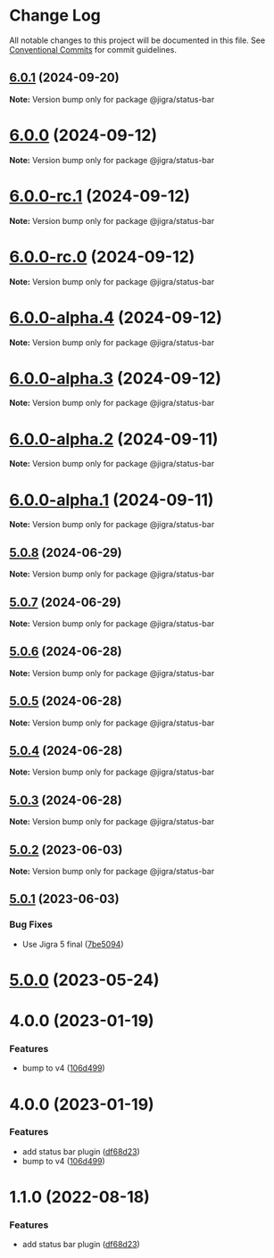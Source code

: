 # Change Log

All notable changes to this project will be documented in this file.
See [Conventional Commits](https://conventionalcommits.org) for commit guidelines.

## [6.0.1](https://github.com/familyjs/jigra-plugins/compare/@jigra/status-bar@6.0.0...@jigra/status-bar@6.0.1) (2024-09-20)

**Note:** Version bump only for package @jigra/status-bar

# [6.0.0](https://github.com/familyjs/jigra-plugins/compare/@jigra/status-bar@6.0.0-rc.1...@jigra/status-bar@6.0.0) (2024-09-12)

**Note:** Version bump only for package @jigra/status-bar

# [6.0.0-rc.1](https://github.com/familyjs/jigra-plugins/compare/@jigra/status-bar@6.0.0-rc.0...@jigra/status-bar@6.0.0-rc.1) (2024-09-12)

**Note:** Version bump only for package @jigra/status-bar

# [6.0.0-rc.0](https://github.com/familyjs/jigra-plugins/compare/@jigra/status-bar@6.0.0-alpha.4...@jigra/status-bar@6.0.0-rc.0) (2024-09-12)

**Note:** Version bump only for package @jigra/status-bar

# [6.0.0-alpha.4](https://github.com/familyjs/jigra-plugins/compare/@jigra/status-bar@6.0.0-alpha.3...@jigra/status-bar@6.0.0-alpha.4) (2024-09-12)

**Note:** Version bump only for package @jigra/status-bar

# [6.0.0-alpha.3](https://github.com/familyjs/jigra-plugins/compare/@jigra/status-bar@6.0.0-alpha.2...@jigra/status-bar@6.0.0-alpha.3) (2024-09-12)

**Note:** Version bump only for package @jigra/status-bar

# [6.0.0-alpha.2](https://github.com/familyjs/jigra-plugins/compare/@jigra/status-bar@6.0.0-alpha.1...@jigra/status-bar@6.0.0-alpha.2) (2024-09-11)

**Note:** Version bump only for package @jigra/status-bar

# [6.0.0-alpha.1](https://github.com/familyjs/jigra-plugins/compare/@jigra/status-bar@5.0.8...@jigra/status-bar@6.0.0-alpha.1) (2024-09-11)

**Note:** Version bump only for package @jigra/status-bar

## [5.0.8](https://github.com/familyjs/jigra-plugins/compare/@jigra/status-bar@5.0.7...@jigra/status-bar@5.0.8) (2024-06-29)

**Note:** Version bump only for package @jigra/status-bar

## [5.0.7](https://github.com/familyjs/jigra-plugins/compare/@jigra/status-bar@5.0.6...@jigra/status-bar@5.0.7) (2024-06-29)

**Note:** Version bump only for package @jigra/status-bar

## [5.0.6](https://github.com/familyjs/jigra-plugins/compare/@jigra/status-bar@5.0.5...@jigra/status-bar@5.0.6) (2024-06-28)

**Note:** Version bump only for package @jigra/status-bar

## [5.0.5](https://github.com/familyjs/jigra-plugins/compare/@jigra/status-bar@5.0.4...@jigra/status-bar@5.0.5) (2024-06-28)

**Note:** Version bump only for package @jigra/status-bar

## [5.0.4](https://github.com/familyjs/jigra-plugins/compare/@jigra/status-bar@5.0.3...@jigra/status-bar@5.0.4) (2024-06-28)

**Note:** Version bump only for package @jigra/status-bar

## [5.0.3](https://github.com/familyjs/jigra-plugins/compare/@jigra/status-bar@5.0.2...@jigra/status-bar@5.0.3) (2024-06-28)

**Note:** Version bump only for package @jigra/status-bar

## [5.0.2](https://github.com/familyjs/jigra-plugins/compare/@jigra/status-bar@5.0.1...@jigra/status-bar@5.0.2) (2023-06-03)

**Note:** Version bump only for package @jigra/status-bar

## [5.0.1](https://github.com/familyjs/jigra-plugins/compare/@jigra/status-bar@5.0.0...@jigra/status-bar@5.0.1) (2023-06-03)

### Bug Fixes

- Use Jigra 5 final ([7be5094](https://github.com/familyjs/jigra-plugins/commit/7be509425c5cc9f21b1f9e78794b2c6b76ca7702))

# [5.0.0](https://github.com/familyjs/jigra-plugins/compare/@jigra/status-bar@1.1.0...@jigra/status-bar@5.0.0) (2023-05-24)

# 4.0.0 (2023-01-19)

### Features

- bump to v4 ([106d499](https://github.com/familyjs/jigra-plugins/commit/106d49991e82a0505a82571530b73fcda020e7e4))

# 4.0.0 (2023-01-19)

### Features

- add status bar plugin ([df68d23](https://github.com/navify/jigra-plugins/commit/df68d2396a839b89016feafa7cebc8f484d106e6))
- bump to v4 ([106d499](https://github.com/navify/jigra-plugins/commit/106d49991e82a0505a82571530b73fcda020e7e4))

# 1.1.0 (2022-08-18)

### Features

- add status bar plugin ([df68d23](https://github.com/navify/jigra-plugins/commit/df68d2396a839b89016feafa7cebc8f484d106e6))
